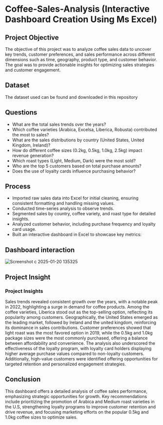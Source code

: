 # Coffee-Sales-Analysis (Interactive Dashboard Creation Using Ms Excel)
## Project Objective
The objective of this project was to analyze coffee sales data to uncover key trends, customer preferences, and sales performance across different dimensions such as time, geography, product type, and customer behavior. The goal was to provide actionable insights for optimizing sales strategies and customer engagement.
## Dataset 
The dataset used can be found and downloaded in this repository
## Questions 
- What are the total sales trends over the years?
- Which coffee varieties (Arabica, Excelsa, Liberica, Robusta) contributed the most to sales?
- What are the sales distributions by country (United States, United Kingdom, Ireland)?
- How do different coffee sizes (0.2kg, 0.5kg, 1.0kg, 2.5kg) impact revenue generation?
- Which roast types (Light, Medium, Dark) were the most sold?
- Who are the top 5 customers based on total purchase amounts?
- Does the use of loyalty cards influence purchasing behavior?
## Process
- Imported raw sales data into Excel for initial cleaning, ensuring consistent formatting and handling missing values.
- Conducted time-series analysis to observe trends.
- Segmented sales by country, coffee variety, and roast type for detailed insights.
- Analyzed customer behavior, including purchase frequency and loyalty card usage.
- Built an interactive dashboard in Excel to showcase key metrics:
## Dashboard interaction
![Screenshot c 2025-01-20 135325](https://github.com/user-attachments/assets/ad76222f-2876-47c0-8e7f-c5ea968078fd)
## Project Insight
### Project Insights
Sales trends revealed consistent growth over the years, with a notable peak in 2022, highlighting a surge in demand for coffee products. Among the coffee varieties, Liberica stood out as the top-selling option, reflecting its popularity among customers. 
Geographically, the United States emerged as the leading market, followed by Ireland and the united kingdom, reinforcing its dominance in sales contributions. Customer preferences showed that light roast was the most favored option in 2019, while the 0.5kg and 1.0kg package sizes were the most commonly purchased, offering a balance between affordability and convenience. 
The analysis also underscored the effectiveness of the loyalty program, with loyalty card holders displaying higher average purchase values compared to non-loyalty customers. Additionally, high-value customers were identified offering opportunities for targeted retention and personalized engagement strategies. 
## Conclusion
This dashboard offers a detailed analysis of coffee sales performance, emphasizing strategic opportunities for growth. Key recommendations include prioritizing the promotion of Arabica and Medium roast varieties in the U.S, strengthening loyalty programs to improve customer retention and drive revenue, and focusing marketing efforts on the popular 0.5kg and 1.0kg coffee sizes to optimize sales.


